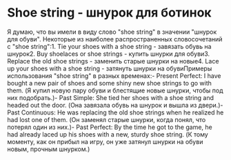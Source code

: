 # Shoe string - шнурок для ботинок




Я думаю, что вы имели в виду слово "shoe string" в значении "шнурок для обуви". Некоторые из наиболее распространенных словосочетаний с "shoe string":1. Tie your shoes with a shoe string - завязать обувь на шнурок2. Buy shoelaces or shoe strings - купить шнурки для обуви3. Replace the old shoe strings - заменить старые шнурки на новые4. Lace up your shoes with a shoe string - затянуть шнурки на обувиПримеры использования "shoe string" в разных временах:- Present Perfect: I have bought a new pair of shoes and some shiny new shoe strings to go with them. (Я купил новую пару обуви и блестящие новые шнурки, чтобы под них подобрать.)- Past Simple: She tied her shoes with a shoe string and headed out the door. (Она завязала обувь на шнурок и вышла из двери.)- Past Continuous: He was replacing the old shoe strings when he realized he had lost one of them. (Он заменял старые шнурки, когда понял, что потерял один из них.)- Past Perfect: By the time he got to the game, he had already laced up his shoes with a new, sturdy shoe string. (К тому моменту, как он прибыл на игру, он уже затянул шнурки на обуви новым, прочным шнурком.)
